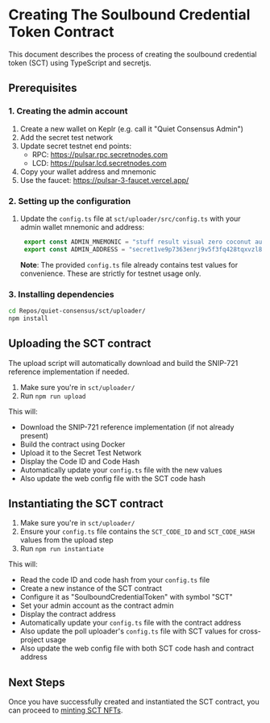 # Creating The Soulbound Credential Token Contract
This document describes the process of creating the soulbound credential token (SCT) using TypeScript and secretjs.


## Prerequisites

### 1. Creating the admin account
1. Create a new wallet on Keplr (e.g. call it "Quiet Consensus Admin")
2. Add the secret test network
3. Update secret testnet end points:
    - RPC: https://pulsar.rpc.secretnodes.com
    - LCD: https://pulsar.lcd.secretnodes.com
4. Copy your wallet address and mnemonic
5. Use the faucet: https://pulsar-3-faucet.vercel.app/


### 2. Setting up the configuration

1. Update the `config.ts` file at `sct/uploader/src/config.ts` with your admin wallet mnemonic and address:

   ```typescript
    export const ADMIN_MNEMONIC = "stuff result visual zero coconut auction relax acquire divide soon link duck"; 
    export const ADMIN_ADDRESS = "secret1ve9p7363enrj9v5f3fq428tqxvzl836wgrgk3w";
   ```

   **Note**: The provided `config.ts` file already contains test values for convenience. These are strictly for testnet usage only.


### 3. Installing dependencies

```bash
cd Repos/quiet-consensus/sct/uploader/
npm install
```


## Uploading the SCT contract

The upload script will automatically download and build the SNIP-721 reference implementation if needed.

1. Make sure you're in `sct/uploader/`
2. Run `npm run upload`

This will:
- Download the SNIP-721 reference implementation (if not already present)
- Build the contract using Docker
- Upload it to the Secret Test Network
- Display the Code ID and Code Hash
- Automatically update your `config.ts` file with the new values
- Also update the web config file with the SCT code hash

## Instantiating the SCT contract

1. Make sure you're in `sct/uploader/`
2. Ensure your `config.ts` file contains the `SCT_CODE_ID` and `SCT_CODE_HASH` values from the upload step
3. Run `npm run instantiate`

This will:
- Read the code ID and code hash from your `config.ts` file
- Create a new instance of the SCT contract
- Configure it as "SoulboundCredentialToken" with symbol "SCT"
- Set your admin account as the contract admin
- Display the contract address
- Automatically update your `config.ts` file with the contract address
- Also update the poll uploader's `config.ts` file with SCT values for cross-project usage
- Also update the web config file with both SCT code hash and contract address


## Next Steps

Once you have successfully created and instantiated the SCT contract, you can proceed to [minting SCT NFTs](./minting_sct_nfts.md).
